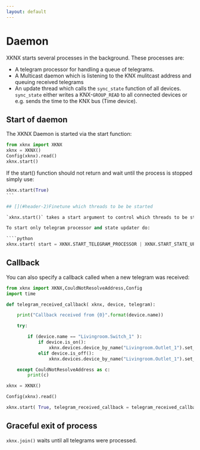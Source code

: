 ```yaml
---
layout: default
---
```


# [](#header-1)Daemon

XKNX starts several processes in the background. These processes are:

* A telegram processor for handling a queue of telegrams.
* A Multicast daemon which is listening to the KNX mulitcast address and queuing received telegrams
* An update thread which calls the `sync_state` function of all devices. `sync_state` either writes a KNX-`GROUP_READ` to all connected devices or e.g. sends the time to the KNX bus (Time device).

## [](#header-2)Start of daemon

The XKNX Daemon is started via the start function:

```python
from xknx import XKNX
xknx = XKNX()
Config(xknx).read()
xknx.start()
``` 

If the start() function should not return and wait until the process is stopped simply use:

````python
xknx.start(True)
```

## [](#header-2)Finetune which threads to be be started

`xknx.start()` takes a start argument to control which threads to be started. The default is to start all available threads.

To start only telegram processor and state updater do:

````python
xknx.start( start = XKNX.START_TELEGRAM_PROCESSOR | XKNX.START_STATE_UPDATER )
````

## [](#header-2)Callback

You can also specify a callback called when a new telegram was received:

```python
from xknx import XKNX,CouldNotResolveAddress,Config
import time

def telegram_received_callback( xknx, device, telegram):

    print("Callback received from {0}".format(device.name))

    try:

        if (device.name == "Livingroom.Switch_1" ):
            if device.is_on():
                xknx.devices.device_by_name("Livingroom.Outlet_1").set_on()
            elif device.is_off():
                xknx.devices.device_by_name("Livingroom.Outlet_1").set_off()

    except CouldNotResolveAddress as c:
        print(c)

xknx = XKNX()

Config(xknx).read()

xknx.start( True, telegram_received_callback = telegram_received_callback )
```


## [](#header-2)Graceful exit of process

`xknx.join()` waits until all telegrams were processed.
